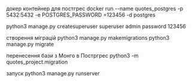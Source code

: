 докер контейнер для постгрес
docker run --name quotes_postgres -p 5432:5432 -e POSTGRES_PASSWORD
=123456 -d postgres

python3 manage.py createsuperuser
superuser admin password 123456

створення міграцій
python3 manage.py makemigrations
python3 manage.py migrate


перенесення бази з Монго в Постргрес
python3 -m quotes_project.migration


запуск
python3 manage.py runserver 